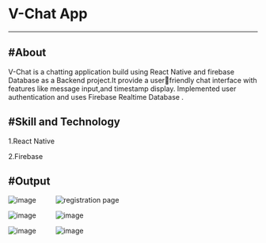 # V-Chat App
------------

#About
-------

V-Chat is a chatting application build using React Native and firebase Database as a Backend project.It provide a userfriendly chat interface with features like message input,and timestamp display. Implemented user authentication and uses Firebase Realtime Database .

#Skill and Technology
-----------------
1.React Native

2.Firebase

#Output
------------
![image](https://github.com/AmeyTari2002/V-Chat/assets/116430042/6ab0a1fc-5422-482a-ba24-1d41539b1022)      &nbsp;&nbsp;&nbsp;&nbsp;&nbsp;&nbsp;&nbsp;&nbsp;  ![registration page](https://github.com/AmeyTari2002/V-Chat/assets/116430042/ecf67402-49ee-4a42-bbf8-f7e571a48492)


![image](https://github.com/AmeyTari2002/V-Chat/assets/116430042/f8f5ee7f-9748-44c3-8a6b-c3e5716b757e)      &nbsp;&nbsp;&nbsp;&nbsp;&nbsp;&nbsp;&nbsp;&nbsp; ![image](https://github.com/AmeyTari2002/V-Chat/assets/116430042/6be089e8-474c-491c-9b5a-cad1a09a1940)

![image](https://github.com/AmeyTari2002/V-Chat/assets/116430042/26291446-fc47-4e59-959f-5919125496dd)      &nbsp;&nbsp;&nbsp;&nbsp;&nbsp;&nbsp;&nbsp;&nbsp;  ![image](https://github.com/AmeyTari2002/V-Chat/assets/116430042/e6d4038a-373b-4963-928f-3b71c886f2a7)

